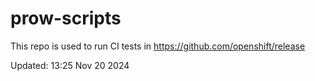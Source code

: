 # prow-scripts

This repo is used to run CI tests in https://github.com/openshift/release

Updated: 13:25 Nov 20 2024
